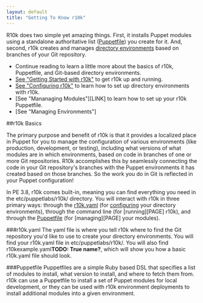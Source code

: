 ```yaml
---
layout: default
title: "Getting To Know r10k"
---
```


[direnv]: /puppet/4.0/reference/environments.html
[gettingstarted]: ./gettingstarted_r10k.html
[configuring]: ./configuring_r10k.html

R10k does two simple yet amazing things. First, it installs Puppet modules using a standalone authoritative list ([Puppetfile](#puppetfile)) you create for it. And, second, r10k creates and manages [directory environments][direnv] based on branches of your Git repository.

* Continue reading to learn a little more about the basics of r10k, Puppetfile, and Git-based directory environments.
* [See "Getting Started with r10k"][gettingstarted] to get r10k up and running.
* [See "Configuring r10k"][configuring] to learn how to set up directory environments with r10k.
* [See "Mananaging Modules"][LINK] to learn how to set up your r10k Puppetfile.
* [See "Managing Environments"]

##r10k Basics

The primary purpose and benefit of r10k is that it provides a localized place in Puppet for you to manage the configuration of various environments (like production, development, or testing), including what versions of what modules are in which environments, based on code in branches of one or more Git repositories. R10k accomplishes this by seamlessly connecting the code in your Git repository's branches with the Puppet environments it has created based on those branches. So the work you do in Git is reflected in your Puppet configuration!

In PE 3.8, r10k comes built-in, meaning you can find everything you need in the etc/puppetlabs/r10k/ directory. You will interact with r10k in three primary ways: through the [r10k.yaml](#r10kyaml) (for [configuring][configuring] your directory environments), through the command line (for [running][PAGE] r10k), and through the [Puppetfile](#) (for [managing][PAGE] your modules).

###r10k.yaml
The yaml file is where you tell r10k where to find the Git repository you'd like to use to create your directory environments. You will find your r10k.yaml file in etc/puppetlabs/r10k/. You will also find r10kexample.yaml**TODO: True name?**, which will show you how a basic r10k.yaml file should look.

###Puppetfile
Puppetfiles are a simple Ruby based DSL that specifies a list of modules to install, what version to install, and where to fetch them from. r10k can use a Puppetfile to install a set of Puppet modules for local development, or they can be used with r10k environment deployments to install additional modules into a given environment.
